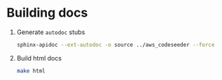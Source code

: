 # Building docs

1. Generate `autodoc` stubs

   ```bash
   sphinx-apidoc --ext-autodoc -o source ../aws_codeseeder --force
   ```

1. Build html docs

   ```bash
   make html
   ```
